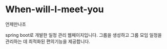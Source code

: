 # When-will-I-meet-you
언제만나조

spring boot로 개발한 일정 관리 웹페이지입니다.
그룹을 생성하고 그룹 모임 일정을 관리하는 데 최적화된 편의기능을 제공합니다.
